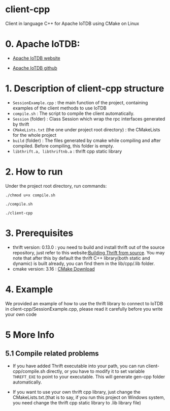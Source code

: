# client-cpp
Client in language C++ for Apache IoTDB using CMake on Linux

# 0. Apache IoTDB:
* [Apache IoTDB website](http://iotdb.apache.org/)

* [Apache IoTDB github](https://github.com/apache/incubator-iotdb)

# 1. Description of client-cpp structure
* `SessionExample.cpp` : the main function of the project, containing examples of the client methods to use IoTDB 
* `compile.sh` : The script to compile the client automatically.
* `Session` (folder) : Class Session which wrap the rpc interfaces generated by thrift
* `CMakeLists.txt` (the one under project root directory) : the CMakeLists for the whole project
* `build` (folder) : The files generated by cmake while compiling and after compiled. Before compiling, this folder is empty.
* `libthrift.a, libthriftnb.a` : thrift cpp static library

# 2. How to run
Under the project root directory, run commands:
```
./chmod u+x compile.sh

./compile.sh

./client-cpp
```

# 3. Prerequisites
* thrift version: 0.13.0 : you need to build and install thrift out of the source repository, just refer to this website:[Building Thrift from source](https://thrift.apache.org/docs/BuildingFromSource). You may note that after this by default the thrift C++ library(both static and dynamic) is built already, you can find them in the lib/cpp/.lib folder.
* cmake version: 3.16 : [CMake Download](https://cmake.org/download/)

# 4. Example
We provided an example of how to use the thrift library to connect to IoTDB in client-cpp/SessionExample.cpp, please read it carefully before you write your own code

# 5 More Info
## 5.1 Compile related problems
* If you have added Thrift executable into your path, you can run client-cpp/compile.sh directly, or you have to modify it to set variable `THREFT_EXE` to point to your executable. This will generate gen-cpp folder automatically.

* If you want to use your own thrift cpp library, just change the CMakeLists.txt.(that is to say, if you run this project on Windows system, you need change the thrift cpp static library to .lib library file)
